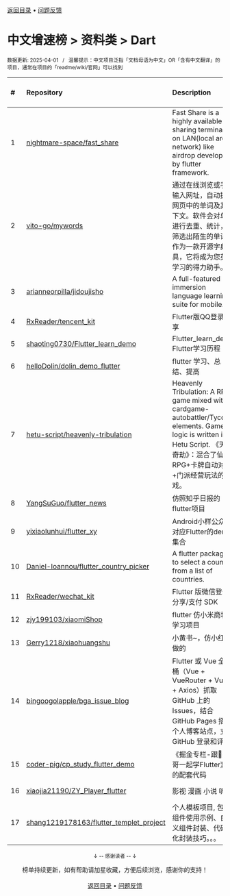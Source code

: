 <a href="https://gitee.com/GrowingGit/GitHub-Chinese-Top-Charts#github中文排行榜">返回目录</a> • <a href="/content/docs/feedback.md">问题反馈</a>

# 中文增速榜 > 资料类 > Dart
<sub>数据更新: 2025-04-01&nbsp;&nbsp;&nbsp;/&nbsp;&nbsp;&nbsp;温馨提示：中文项目泛指「文档母语为中文」OR「含有中文翻译」的项目，通常在项目的「readme/wiki/官网」可以找到</sub>

|#|Repository|Description|Stars|Average daily growth|Updated|
|:-|:-|:-|:-|:-|:-|
|1|[nightmare-space/fast_share](https://github.com/nightmare-space/fast_share)|Fast Share is a highly available file sharing terminal on LAN(local area network) like airdrop developed by flutter framework.|942|1|2025-01-22|
|2|[vito-go/mywords](https://github.com/vito-go/mywords)|通过在线浏览或手动输入网址，自动提取网页中的单词及其上下文。软件会对单词进行去重、统计，并筛选出陌生的单词。作为一款开源字典工具，它将成为您英语学习的得力助手。|255|1|2025-03-07|
|3|[arianneorpilla/jidoujisho](https://github.com/arianneorpilla/jidoujisho)|A full-featured immersion language learning suite for mobile.|1173|1|2025-03-14|
|4|[RxReader/tencent_kit](https://github.com/RxReader/tencent_kit)|Flutter版QQ登录/分享|248|0|2024-12-11|
|5|[shaoting0730/Flutter_learn_demo](https://github.com/shaoting0730/Flutter_learn_demo)|Flutter_learn_demo  Flutter学习历程|265|0|2025-03-26|
|6|[helloDolin/dolin_demo_flutter](https://github.com/helloDolin/dolin_demo_flutter)|flutter 学习、总结、提高|13|0|2025-02-28|
|7|[hetu-script/heavenly-tribulation](https://github.com/hetu-script/heavenly-tribulation)|Heavenly Tribulation: A RPG game mixed with cardgame-autobattler/Tycoon elements. Game logic is written in Hetu Script. 《天道奇劫》：混合了仙侠RPG+卡牌自动对战+门派经营玩法的游戏。|5|0|2025-02-01|
|8|[YangSuGuo/flutter_news](https://github.com/YangSuGuo/flutter_news)|仿照知乎日报的flutter项目|9|0|2024-11-10|
|9|[yixiaolunhui/flutter_xy](https://github.com/yixiaolunhui/flutter_xy)|Android小样公众号对应Flutter的demo集合|73|0|2024-10-11|
|10|[Daniel-Ioannou/flutter_country_picker](https://github.com/Daniel-Ioannou/flutter_country_picker)|A flutter package to select a country from a list of countries.|137|0|2025-03-12|
|11|[RxReader/wechat_kit](https://github.com/RxReader/wechat_kit)|Flutter 版微信登录/分享/支付 SDK|754|0|2024-11-21|
|12|[zjy199103/xiaomiShop](https://github.com/zjy199103/xiaomiShop)|flutter 仿小米商城学习项目|5|0|2024-12-26|
|13|[Gerry1218/xiaohuangshu](https://github.com/Gerry1218/xiaohuangshu)|小黄书~，仿小红书做的|5|0|2025-01-06|
|14|[bingoogolapple/bga_issue_blog](https://github.com/bingoogolapple/bga_issue_blog)|Flutter 或 Vue 全家桶（Vue + VueRouter + Vuex + Axios）抓取 GitHub 上的 Issues，结合 GitHub Pages 搭建个人博客站点，支持 GitHub 登录和评论|272|0|2024-12-10|
|15|[coder-pig/cp_study_flutter_demo](https://github.com/coder-pig/cp_study_flutter_demo)|《掘金专栏-跟🤡杰哥一起学Flutter》的配套代码|6|0|2025-01-20|
|16|[xiaojia21190/ZY_Player_flutter](https://github.com/xiaojia21190/ZY_Player_flutter)|影视 漫画 小说 听书 |128|0|2025-02-25|
|17|[shang1219178163/flutter_templet_project](https://github.com/shang1219178163/flutter_templet_project)| 个人模板项目, 包含组件使用示例、自定义组件封装、代码优化封装技巧。。。|85|0|2025-03-27|

<div align="center">
    <p><sub>↓ -- 感谢读者 -- ↓</sub></p>
    榜单持续更新，如有帮助请加星收藏，方便后续浏览，感谢你的支持！
</div>

<br/>

<div align="center"><a href="https://gitee.com/GrowingGit/GitHub-Chinese-Top-Charts#github中文排行榜">返回目录</a> • <a href="/content/docs/feedback.md">问题反馈</a></div>
